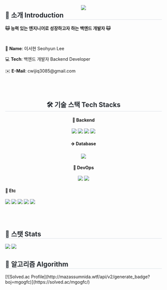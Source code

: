 <div align="center">
    <img src="https://capsule-render.vercel.app/api?type=waving&color=0:5d8377,100:fefbfb&height=180&text=Hi,%20I'm%20Seohyun😺&animation=&fontColor=ffffff&fontSize=50" />
</div>

<div style="text-align: left;">
  <h2 style="margin-top: 0px; border-bottom: 1px solid #d8dee4; color: #282d33;"> 🚀 소개 Introduction </h2>
  <p><strong>🐱 능력 있는 엔지니어로 성장하고자 하는 백엔드 개발자 🐱</strong></p>
  <br>
  <p>🌼 <strong>Name</strong>: 이서현 Seohyun Lee</p>
  <p>💻 <strong>Tech</strong>: 백엔드 개발자 Backend Developer</p>
  <p>✉️ <strong>E-Mail</strong>: cwijiq3085@gmail.com</p>
</div>

<br><br>

<div style="text-align: center;">
  <h2 style="border-bottom: 1px solid #d8dee4; color: #282d33;"> 🛠️ 기술 스택 Tech Stacks </h2>

  <!-- Language -->
  <div>
    <h4>🐍 Backend </h4>
    <p>
      <img src="https://img.shields.io/badge/Java-007396?style=for-the-badge&logo=Java&logoColor=white">
      <img src="https://img.shields.io/badge/Spring-6DB33F?style=for-the-badge&logo=Spring&logoColor=white">
      <img src="https://img.shields.io/badge/Spring%20Boot-6DB33F?style=for-the-badge&logo=Spring%20Boot&logoColor=white">
      <img src="https://img.shields.io/badge/Django-092E20?style=for-the-badge&logo=Django&logoColor=white">
    </p>
  </div>

  <!-- Database -->
  <div>
    <h4>✈️ Database </h4>
    <p>
      <img src="https://img.shields.io/badge/MySQL-4479A1?style=for-the-badge&logo=MySQL&logoColor=white">
    </p>
  </div>

  <!-- DevOps -->
  <div>
    <h4>🐋 DevOps </h4>
    <p>
      <img src="https://img.shields.io/badge/Git-F05032?style=for-the-badge&logo=Git&logoColor=white">
      <img src="https://img.shields.io/badge/Docker-2496ED?style=for-the-badge&logo=Docker&logoColor=white">
    </p>
  </div>
</div>

  <div>
    <h4>🌼 Etc</h4>
    <p>
      <img src="https://img.shields.io/badge/Python-3776AB?style=for-the-badge&logo=Python&logoColor=white">
      <img src="https://img.shields.io/badge/Javascript-F7DF1E?style=for-the-badge&logo=Javascript&logoColor=white">
      <img src="https://img.shields.io/badge/HTML5-E34F26?style=for-the-badge&logo=HTML5&logoColor=white">
      <img src="https://img.shields.io/badge/CSS3-1572B6?style=for-the-badge&logo=CSS3&logoColor=white">
      <img src="https://img.shields.io/badge/React-61DAFB?style=for-the-badge&logo=React&logoColor=white">
    </p>
  </div>
</div>

<br><br>

<div style="text-align: left;">
  <h2 style="border-bottom: 1px solid #d8dee4; color: #282d33;"> 🏅 스탯 Stats </h2>
  <p>
    <img src="https://github-readme-stats.vercel.app/api?username=seohyunlee-coding&custom_title=seohyunlee-coding%27s%20Github%20Stat&bg_color=180,000000,&title_color=000000&text_color=000000">
    <img src="https://github-readme-stats.vercel.app/api/top-langs/?username=seohyunlee-coding&layout=compact&bg_color=180,000000,&title_color=000000&text_color=000000">
    
  </p>
</div>


<div style="text-align: left;">
  <h2 style="border-bottom: 1px solid #d8dee4; color: #282d33;"> 🎠 알고리즘 Algorithm </h2>
    [![Solved.ac Profile](http://mazassumnida.wtf/api/v2/generate_badge?boj=mgogfc)](https://solved.ac/mgogfc/)

</div>
